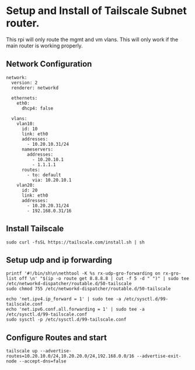 # Setup and Install of Tailscale Subnet router.

This rpi will only route the mgmt and vm vlans. This will only work if the main router is working properly.

## Network Configuration

```
network:
  version: 2
  renderer: networkd

  ethernets:
    eth0:
      dhcp4: false

  vlans:
    vlan10:
      id: 10
      link: eth0
      addresses:
        - 10.20.10.31/24
      nameservers:
        addresses:
          - 10.20.10.1
          - 1.1.1.1
      routes:
        - to: default
          via: 10.20.10.1
    vlan20:
      id: 20
      link: eth0
      addresses:
        - 10.20.20.31/24
        - 192.168.0.31/16

```

## Install Tailscale

```
sudo curl -fsSL https://tailscale.com/install.sh | sh
```

## Setup udp and ip forwarding

```
printf '#!/bin/sh\n\nethtool -K %s rx-udp-gro-forwarding on rx-gro-list off \n' "$(ip -o route get 8.8.8.8 | cut -f 5 -d " ")" | sudo tee /etc/networkd-dispatcher/routable.d/50-tailscale
sudo chmod 755 /etc/networkd-dispatcher/routable.d/50-tailscale

echo 'net.ipv4.ip_forward = 1' | sudo tee -a /etc/sysctl.d/99-tailscale.conf
echo 'net.ipv6.conf.all.forwarding = 1' | sudo tee -a /etc/sysctl.d/99-tailscale.conf
sudo sysctl -p /etc/sysctl.d/99-tailscale.conf

```

## Configure Routes and start

```
tailscale up --advertise-routes=10.20.10.0/24,10.20.20.0/24,192.168.0.0/16 --advertise-exit-node --accept-dns=false
```
